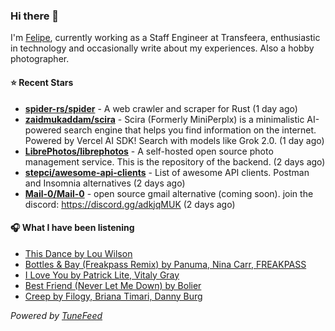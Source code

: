 ### Hi there 👋

I'm [Felipe](https://felipevm.com), currently working as a Staff Engineer at Transfeera, enthusiastic in technology and occasionally write about my experiences. Also a hobby photographer.

#### ⭐ Recent Stars
- **[spider-rs/spider](https://github.com/spider-rs/spider)** - A web crawler and scraper for Rust (1 day ago)
- **[zaidmukaddam/scira](https://github.com/zaidmukaddam/scira)** - Scira (Formerly MiniPerplx) is a minimalistic AI-powered search engine that helps you find information on the internet. Powered by Vercel AI SDK! Search with models like Grok 2.0. (1 day ago)
- **[LibrePhotos/librephotos](https://github.com/LibrePhotos/librephotos)** - A self-hosted open source photo management service. This is the repository of the backend. (2 days ago)
- **[stepci/awesome-api-clients](https://github.com/stepci/awesome-api-clients)** - List of awesome API clients. Postman and Insomnia alternatives (2 days ago)
- **[Mail-0/Mail-0](https://github.com/Mail-0/Mail-0)** - open source gmail alternative (coming soon). join the discord: https://discord.gg/adkjqMUK (2 days ago)

#### 🎧 What I have been listening
- [This Dance by Lou Wilson](https://open.spotify.com/track/1Jl9uIFODn3EEiVzu9cycy)
- [Bottles &amp; Bay (Freakpass Remix) by Panuma, Nina Carr, FREAKPASS](https://open.spotify.com/track/1hNE9ih7kmerbUbfLcDH5G)
- [I Love You by Patrick Lite, Vitaly Gray](https://open.spotify.com/track/33vdDZDNBKsllkbZXFYUD4)
- [Best Friend (Never Let Me Down) by Bolier](https://open.spotify.com/track/570qUweM1PIJgVGULARgw5)
- [Creep by Filogy, Briana Timari, Danny Burg](https://open.spotify.com/track/4V1UIphkLDWNybh1Asyowk)

_Powered by [TuneFeed](https://tunefeed.app?ref=github.com)_
